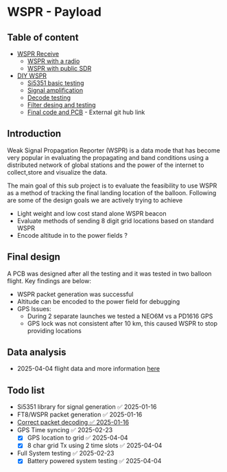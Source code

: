 # WSPR - Payload
## Table of content 

- [WSPR Receive](WSPR_RX.md)
	- [WSPR with a radio](./WSPR_RX.md#testing-wspr-rx-with-trusdx)
	- [WSPR with public SDR](./WSPR_RX.md#wspr-kiwi-web-sdr)
- [DIY WSPR](./2024-12-17.md)
	- [Si5351 basic testing](2024-11-26.md)
	- [Signal amplification](2025-01-10.md)
	- [Decode testing](2025-01-16.md)
	- [Filter desing and testing](2025-02-23.md)
	- [Final code and PCB](https://github.com/W8CUL/WSPR_main) -  External git hub link

## Introduction

Weak Signal Propagation Reporter (WSPR) is a data mode that has become very popular in evaluating the propagating and band conditions using a distributed network of global stations and the power of the internet to collect,store and visualize the data.

The main goal of this sub project is to evaluate the feasibility to use WSPR as a method of tracking the final landing location of the balloon. Following are some of the design goals we are actively trying to achieve 

- Light weight and low cost stand alone WSPR beacon
- Evaluate methods of sending 8 digit grid locations based on standard WSPR
- Encode altitude in to the power fields ?

## Final design

A PCB was designed after all the testing and it was tested in two balloon flight. Key findings are below:
- WSPR packet generation was successful 
- Altitude can be encoded to the power field for debugging 
- GPS Issues:
	- During 2 separate launches we tested a NEO6M vs a PD1616 GPS
	- GPS lock was not consistent after 10 km, this caused WSPR to stop providing locations

## Data analysis

- 2025-04-04 flight data and more information [here](2025-04-04.md)

## Todo list

- Si5351 library for signal generation ✅ 2025-01-16
- FT8/WSPR packet generation ✅ 2025-01-16
- [Correct packet decoding ✅ 2025-01-16](2025-01-16.md)
- GPS Time syncing ✅ 2025-02-23
	- [x] GPS location to grid ✅ 2025-04-04
	- [x] 8 char grid Tx using 2 time slots ✅ 2025-04-04
- Full System testing ✅ 2025-02-23
	- [x] Battery powered system testing ✅ 2025-04-04
